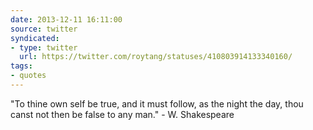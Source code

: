 ```yaml
---
date: 2013-12-11 16:11:00
source: twitter
syndicated:
- type: twitter
  url: https://twitter.com/roytang/statuses/410803914133340160/
tags:
- quotes
---
```


"To thine own self be true, and it must follow, as the night the day, thou canst not then be false to any man." - W. Shakespeare
